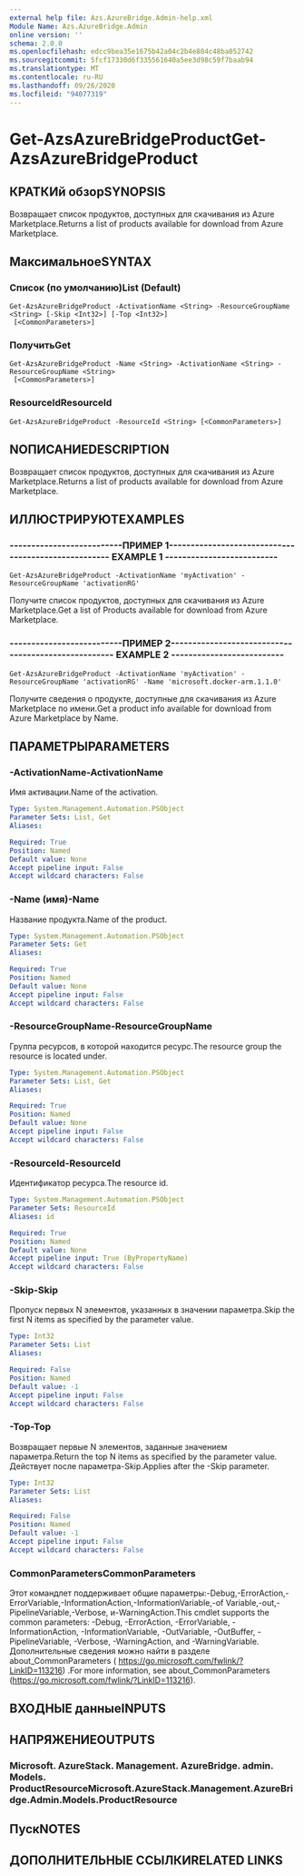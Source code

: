 ```yaml
---
external help file: Azs.AzureBridge.Admin-help.xml
Module Name: Azs.AzureBridge.Admin
online version: ''
schema: 2.0.0
ms.openlocfilehash: edcc9bea35e1675b42a04c2b4e804c48ba052742
ms.sourcegitcommit: 5fcf17330d6f335561640a5ee3d98c59f7baab94
ms.translationtype: MT
ms.contentlocale: ru-RU
ms.lasthandoff: 09/26/2020
ms.locfileid: "94077319"
---
```

# <span data-ttu-id="67dfd-101">Get-AzsAzureBridgeProduct</span><span class="sxs-lookup"><span data-stu-id="67dfd-101">Get-AzsAzureBridgeProduct</span></span>

## <span data-ttu-id="67dfd-102">КРАТКИй обзор</span><span class="sxs-lookup"><span data-stu-id="67dfd-102">SYNOPSIS</span></span>
<span data-ttu-id="67dfd-103">Возвращает список продуктов, доступных для скачивания из Azure Marketplace.</span><span class="sxs-lookup"><span data-stu-id="67dfd-103">Returns a list of products available for download from Azure Marketplace.</span></span>

## <span data-ttu-id="67dfd-104">Максимальное</span><span class="sxs-lookup"><span data-stu-id="67dfd-104">SYNTAX</span></span>

### <span data-ttu-id="67dfd-105">Список (по умолчанию)</span><span class="sxs-lookup"><span data-stu-id="67dfd-105">List (Default)</span></span>
```
Get-AzsAzureBridgeProduct -ActivationName <String> -ResourceGroupName <String> [-Skip <Int32>] [-Top <Int32>]
 [<CommonParameters>]
```

### <span data-ttu-id="67dfd-106">Получить</span><span class="sxs-lookup"><span data-stu-id="67dfd-106">Get</span></span>
```
Get-AzsAzureBridgeProduct -Name <String> -ActivationName <String> -ResourceGroupName <String>
 [<CommonParameters>]
```

### <span data-ttu-id="67dfd-107">ResourceId</span><span class="sxs-lookup"><span data-stu-id="67dfd-107">ResourceId</span></span>
```
Get-AzsAzureBridgeProduct -ResourceId <String> [<CommonParameters>]
```

## <span data-ttu-id="67dfd-108">NОПИСАНИЕ</span><span class="sxs-lookup"><span data-stu-id="67dfd-108">DESCRIPTION</span></span>
<span data-ttu-id="67dfd-109">Возвращает список продуктов, доступных для скачивания из Azure Marketplace.</span><span class="sxs-lookup"><span data-stu-id="67dfd-109">Returns a list of products available for download from Azure Marketplace.</span></span>

## <span data-ttu-id="67dfd-110">ИЛЛЮСТРИРУЮТ</span><span class="sxs-lookup"><span data-stu-id="67dfd-110">EXAMPLES</span></span>

### <span data-ttu-id="67dfd-111">--------------------------ПРИМЕР 1--------------------------</span><span class="sxs-lookup"><span data-stu-id="67dfd-111">-------------------------- EXAMPLE 1 --------------------------</span></span>
```
Get-AzsAzureBridgeProduct -ActivationName 'myActivation' -ResourceGroupName 'activationRG'
```

<span data-ttu-id="67dfd-112">Получите список продуктов, доступных для скачивания из Azure Marketplace.</span><span class="sxs-lookup"><span data-stu-id="67dfd-112">Get a list of Products available for download from Azure Marketplace.</span></span>

### <span data-ttu-id="67dfd-113">--------------------------ПРИМЕР 2--------------------------</span><span class="sxs-lookup"><span data-stu-id="67dfd-113">-------------------------- EXAMPLE 2 --------------------------</span></span>
```
Get-AzsAzureBridgeProduct -ActivationName 'myActivation' -ResourceGroupName 'activationRG' -Name 'microsoft.docker-arm.1.1.0'
```

<span data-ttu-id="67dfd-114">Получите сведения о продукте, доступные для скачивания из Azure Marketplace по имени.</span><span class="sxs-lookup"><span data-stu-id="67dfd-114">Get a product info available for download from Azure Marketplace by Name.</span></span>

## <span data-ttu-id="67dfd-115">ПАРАМЕТРЫ</span><span class="sxs-lookup"><span data-stu-id="67dfd-115">PARAMETERS</span></span>

### <span data-ttu-id="67dfd-116">-ActivationName</span><span class="sxs-lookup"><span data-stu-id="67dfd-116">-ActivationName</span></span>
<span data-ttu-id="67dfd-117">Имя активации.</span><span class="sxs-lookup"><span data-stu-id="67dfd-117">Name of the activation.</span></span>

```yaml
Type: System.Management.Automation.PSObject
Parameter Sets: List, Get
Aliases: 

Required: True
Position: Named
Default value: None
Accept pipeline input: False
Accept wildcard characters: False
```

### <span data-ttu-id="67dfd-118">-Name (имя)</span><span class="sxs-lookup"><span data-stu-id="67dfd-118">-Name</span></span>
<span data-ttu-id="67dfd-119">Название продукта.</span><span class="sxs-lookup"><span data-stu-id="67dfd-119">Name of the product.</span></span>

```yaml
Type: System.Management.Automation.PSObject
Parameter Sets: Get
Aliases: 

Required: True
Position: Named
Default value: None
Accept pipeline input: False
Accept wildcard characters: False
```

### <span data-ttu-id="67dfd-120">-ResourceGroupName</span><span class="sxs-lookup"><span data-stu-id="67dfd-120">-ResourceGroupName</span></span>
<span data-ttu-id="67dfd-121">Группа ресурсов, в которой находится ресурс.</span><span class="sxs-lookup"><span data-stu-id="67dfd-121">The resource group the resource is located under.</span></span>

```yaml
Type: System.Management.Automation.PSObject
Parameter Sets: List, Get
Aliases: 

Required: True
Position: Named
Default value: None
Accept pipeline input: False
Accept wildcard characters: False
```

### <span data-ttu-id="67dfd-122">-ResourceId</span><span class="sxs-lookup"><span data-stu-id="67dfd-122">-ResourceId</span></span>
<span data-ttu-id="67dfd-123">Идентификатор ресурса.</span><span class="sxs-lookup"><span data-stu-id="67dfd-123">The resource id.</span></span>

```yaml
Type: System.Management.Automation.PSObject
Parameter Sets: ResourceId
Aliases: id

Required: True
Position: Named
Default value: None
Accept pipeline input: True (ByPropertyName)
Accept wildcard characters: False
```

### <span data-ttu-id="67dfd-124">-Skip</span><span class="sxs-lookup"><span data-stu-id="67dfd-124">-Skip</span></span>
<span data-ttu-id="67dfd-125">Пропуск первых N элементов, указанных в значении параметра.</span><span class="sxs-lookup"><span data-stu-id="67dfd-125">Skip the first N items as specified by the parameter value.</span></span>

```yaml
Type: Int32
Parameter Sets: List
Aliases: 

Required: False
Position: Named
Default value: -1
Accept pipeline input: False
Accept wildcard characters: False
```

### <span data-ttu-id="67dfd-126">-Top</span><span class="sxs-lookup"><span data-stu-id="67dfd-126">-Top</span></span>
<span data-ttu-id="67dfd-127">Возвращает первые N элементов, заданные значением параметра.</span><span class="sxs-lookup"><span data-stu-id="67dfd-127">Return the top N items as specified by the parameter value.</span></span>
<span data-ttu-id="67dfd-128">Действует после параметра-Skip.</span><span class="sxs-lookup"><span data-stu-id="67dfd-128">Applies after the -Skip parameter.</span></span>

```yaml
Type: Int32
Parameter Sets: List
Aliases: 

Required: False
Position: Named
Default value: -1
Accept pipeline input: False
Accept wildcard characters: False
```

### <span data-ttu-id="67dfd-129">CommonParameters</span><span class="sxs-lookup"><span data-stu-id="67dfd-129">CommonParameters</span></span>
<span data-ttu-id="67dfd-130">Этот командлет поддерживает общие параметры:-Debug,-ErrorAction,-ErrorVariable,-InformationAction,-InformationVariable,-of Variable,-out,-PipelineVariable,-Verbose, и-WarningAction.</span><span class="sxs-lookup"><span data-stu-id="67dfd-130">This cmdlet supports the common parameters: -Debug, -ErrorAction, -ErrorVariable, -InformationAction, -InformationVariable, -OutVariable, -OutBuffer, -PipelineVariable, -Verbose, -WarningAction, and -WarningVariable.</span></span> <span data-ttu-id="67dfd-131">Дополнительные сведения можно найти в разделе about_CommonParameters ( https://go.microsoft.com/fwlink/?LinkID=113216) .</span><span class="sxs-lookup"><span data-stu-id="67dfd-131">For more information, see about_CommonParameters (https://go.microsoft.com/fwlink/?LinkID=113216).</span></span>

## <span data-ttu-id="67dfd-132">ВХОДНЫЕ данные</span><span class="sxs-lookup"><span data-stu-id="67dfd-132">INPUTS</span></span>

## <span data-ttu-id="67dfd-133">НАПРЯЖЕНИЕ</span><span class="sxs-lookup"><span data-stu-id="67dfd-133">OUTPUTS</span></span>

### <span data-ttu-id="67dfd-134">Microsoft. AzureStack. Management. AzureBridge. admin. Models. ProductResource</span><span class="sxs-lookup"><span data-stu-id="67dfd-134">Microsoft.AzureStack.Management.AzureBridge.Admin.Models.ProductResource</span></span>

## <span data-ttu-id="67dfd-135">Пуск</span><span class="sxs-lookup"><span data-stu-id="67dfd-135">NOTES</span></span>

## <span data-ttu-id="67dfd-136">ДОПОЛНИТЕЛЬНЫЕ ССЫЛКИ</span><span class="sxs-lookup"><span data-stu-id="67dfd-136">RELATED LINKS</span></span>


